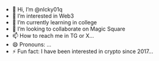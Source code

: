 - 👋 Hi, I’m @nIcky01q
- 👀 I’m interested in Web3
- 🌱 I’m currently learning in college
- 💞️ I’m looking to collaborate on Magic Square
- 📫 How to reach me in TG or X...
- 😄 Pronouns: ...
- ⚡ Fun fact: 
I have been interested in crypto since 2017...

<!---
nIcky01q/nIcky01q is a ✨ special ✨ repository because its `README.md` (this file) appears on your GitHub profile.
You can click the Preview link to take a look at your changes.
--->

